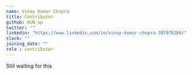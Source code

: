 ```yaml
---
name: Vinay Kumar Chopra
title: Contributor
github: HUN-sp
twitter: ""
linkedin: "https://www.linkedin.com/in/vinay-kumar-chopra-307976286/"
slack: ""
joining_date: ""
role : contributor
---
```


Still waiting for this
